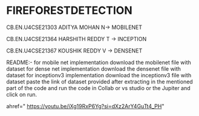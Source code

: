 # FIREFORESTDETECTION

CB.EN.U4CSE21303
ADITYA MOHAN N-> MOBILENET

CB.EN.U4CSE21364
HARSHITH REDDY T -> INCEPTION

CB.EN.U4CSE21367
KOUSHIK REDDY V -> DENSENET

README:-
for mobile net implementation download the mobilenet file with dataset
for dense net implementation download the densenet file with dataset
for inceptionv3 implementation download the inceptionv3 file with dataset
paste the link of dataset provided after extracting in the mentioned part of the code and run the code in Collab or vs studio or the Jupiter and click on run.

ahref="
https://youtu.be/iXg19RxP6Yg?si=dXz2ArY4GuTt4_PH"
